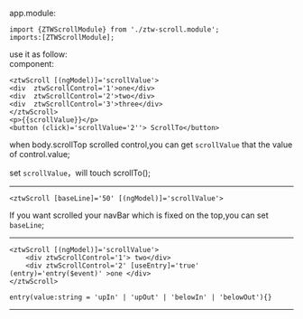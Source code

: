 

app.module:

	import {ZTWScrollModule} from './ztw-scroll.module';
	imports:[ZTWScrollModule];

use it as follow:	
component:

	<ztwScroll [(ngModel)]='scrollValue'>
	<div  ztwScrollControl='1'>one</div>
	<div  ztwScrollControl='2'>two</div>	
	<div  ztwScrollControl='3'>three</div>
	</ztwScroll>
	<p>{{scrollValue}}</p>
	<button (click)='scrollValue='2''> ScrollTo</button>

when body.scrollTop scrolled control,you can get `scrollValue` that the value of control.value;

set `scrollValue`，will touch scrollTo();
***

	<ztwScroll [baseLine]='50' [(ngModel)]='scrollValue'>
If you want scrolled your navBar which is fixed on the top,you can set `baseLine`;

***


	<ztwScroll [(ngModel)]='scrollValue'>
		<div ztwScrollControl='1'> two</div>
		<div ztwScrollControl='2' [useEntry]='true' (entry)='entry($event)' >one </div>
	</ztwScroll>
	
	entry(value:string = 'upIn' | 'upOut' | 'belowIn' | 'belowOut'){}



***
	
